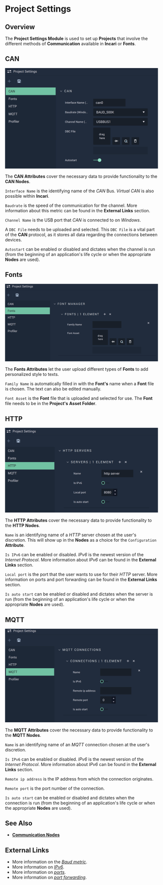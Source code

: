 # Project Settings

## Overview

The **Project Settings Module** is used to set up **Projects** that involve the different methods of **Communication** available in **Incari** or **Fonts**.

## CAN

![The Project Settings CAN Attributes.](../.gitbook/assets/projectsettingscan.png)

The **CAN Attributes** cover the necessary data to provide functionality to the **CAN Nodes**.

`Interface Name` is the identifying name of the _CAN_ Bus. _Virtual CAN_ is also possible within **Incari**.

`Baudrate` is the speed of the communication for the channel. More information about this metric can be found in the **External Links** section.

`Channel Name` is the USB port that _CAN_ is connected to on _Windows_.

A `DBC File` needs to be uploaded and selected. This `DBC File` is a vital part of the **CAN** protocol, as it stores all data regarding the connections between devices.

`Autostart` can be enabled or disabled and dictates when the channel is run \(from the beginning of an application's life cycle or when the appropriate **Nodes** are used\).

## Fonts

![The Project Settings Fonts Attributes.](../.gitbook/assets/projectsettingsfonts.png)

The **Fonts Attributes** let the user upload different types of **Fonts** to add personalized style to texts.

`Family Name` is automatically filled in with the **Font's** name when a **Font** file is chosen. The text can also be edited manually.

`Font Asset` is the **Font** file that is uploaded and selected for use. The **Font** file needs to be in the **Project's** **Asset Folder**.

## HTTP

![The Project Settings HTTP Attributes.](../.gitbook/assets/projectsettingshttp.png)

The **HTTP Attributes** cover the necessary data to provide functionality to the **HTTP Nodes**.

`Name` is an identifying name of a _HTTP_ server chosen at the user's discretion. This will show up in the **Nodes** as a choice for the `Configuration` **Attribute**.

`Is IPv6` can be enabled or disabled. _IPv6_ is the newest version of the _Internet Protocol_. More information about _IPv6_ can be found in the **External Links** section.

`Local port` is the port that the user wants to use for their _HTTP_ server. More information on ports and port forwarding can be found in the **External Links** section.

`Is auto start` can be enabled or disabled and dictates when the server is run \(from the beginning of an application's life cycle or when the appropriate **Nodes** are used\).

## MQTT

![The Project Settings MQTT Attributes.](../.gitbook/assets/projectsettingsmqtt.png)

The **MQTT Attributes** cover the necessary data to provide functionality to the **MQTT Nodes**.

`Name` is an identifying name of an _MQTT_ connection chosen at the user's discretion.

`Is IPv6` can be enabled or disabled. _IPv6_ is the newest version of the _Internet Protocol_. More information about _IPv6_ can be found in the **External Links** section.

`Remote ip address` is the IP address from which the connection originates.

`Remote port` is the port number of the connection.

`Is auto start` can be enabled or disabled and dictates when the connection is run \(from the beginning of an application's life cycle or when the appropriate **Nodes** are used\).

## See Also

* [**Communication Nodes**](../toolbox/communication/)

## External Links

* More information on the [_Baud metric_](https://en.wikipedia.org/wiki/Baud).
* More information on [_IPv6_](https://en.wikipedia.org/wiki/IPv6).
* More information on [_ports_](https://en.wikipedia.org/wiki/Port_%28computer_networking%29).
* More information on [_port forwarding_](https://en.wikipedia.org/wiki/Port_forwarding).

